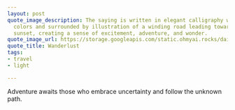 ```yaml
---
layout: post
quote_image_description: The saying is written in elegant calligraphy with vibrant
  colors and surrounded by illustration of a winding road leading towards a breathtaking
  sunset, creating a sense of excitement, adventure, and wonder.
quote_image_url: https://storage.googleapis.com/static.ohmyai.rocks/daily/2023-11-01.jpg
quote_title: Wanderlust
tags:
- travel
- light

---
```


Adventure awaits those who embrace uncertainty and follow the unknown path.